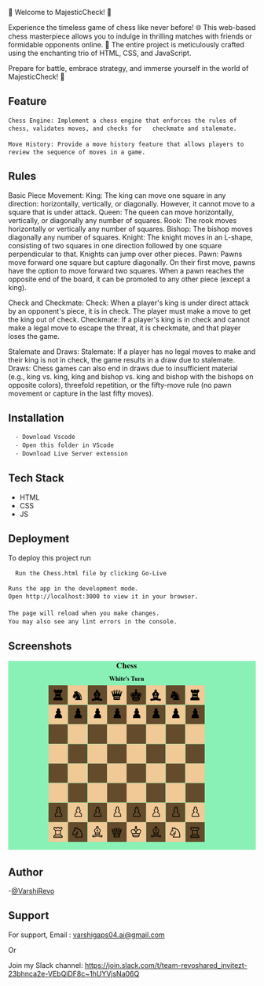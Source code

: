 👑 Welcome to MajesticCheck! 👑

Experience the timeless game of chess like never before! 🌐 This web-based chess masterpiece allows you to indulge in thrilling matches with friends or formidable opponents online. 🤝 The entire project is meticulously crafted using the enchanting trio of HTML, CSS, and JavaScript.

Prepare for battle, embrace strategy, and immerse yourself in the world of MajesticCheck! 🌟

## Feature 
    Chess Engine: Implement a chess engine that enforces the rules of chess, validates moves, and checks for   checkmate and stalemate.

    Move History: Provide a move history feature that allows players to review the sequence of moves in a game.

## Rules
  Basic Piece Movement:
    King: The king can move one square in any direction: horizontally, vertically, or diagonally. However, it cannot move to a square that is under attack.
    Queen: The queen can move horizontally, vertically, or diagonally any number of squares.
    Rook: The rook moves horizontally or vertically any number of squares.
    Bishop: The bishop moves diagonally any number of squares.
    Knight: The knight moves in an L-shape, consisting of two squares in one direction followed by one square perpendicular to that. Knights can jump over other pieces.
    Pawn: Pawns move forward one square but capture diagonally. On their first move, pawns have the option to move forward two squares. When a pawn reaches the opposite end of the board, it can be promoted to any other piece (except a king).

  Check and Checkmate:
    Check: When a player's king is under direct attack by an opponent's piece, it is in check. The player must make a move to get the king out of check.
    Checkmate: If a player's king is in check and cannot make a legal move to escape the threat, it is checkmate, and that player loses the game.

  Stalemate and Draws:
    Stalemate: If a player has no legal moves to make and their king is not in check, the game results in a draw due to stalemate.
    Draws: Chess games can also end in draws due to insufficient material (e.g., king vs. king, king and bishop vs. king and bishop with the bishops on opposite colors), threefold repetition, or the fifty-move rule (no pawn movement or capture in the last fifty moves).

## Installation

```bash
  - Download Vscode
  - Open this folder in VScode
  - Download Live Server extension
```
## Tech Stack

- HTML
- CSS
- JS


## Deployment

To deploy this project run

```bash
  Run the Chess.html file by clicking Go-Live
```

```bash
Runs the app in the development mode.
Open http://localhost:3000 to view it in your browser.

The page will reload when you make changes.
You may also see any lint errors in the console.
```

## Screenshots

![App Screenshot](/demon.PNG)


## Author

-[@VarshiRevo](https://github.com/VarshiRevo/VarshiRevo)

## Support

For support,
Email : varshigaps04.ai@gmail.com

Or

Join my Slack channel:
https://join.slack.com/t/team-revoshared_invitezt-23bhnca2e-VEbQiDF8c~1hUYVjsNa06Q


